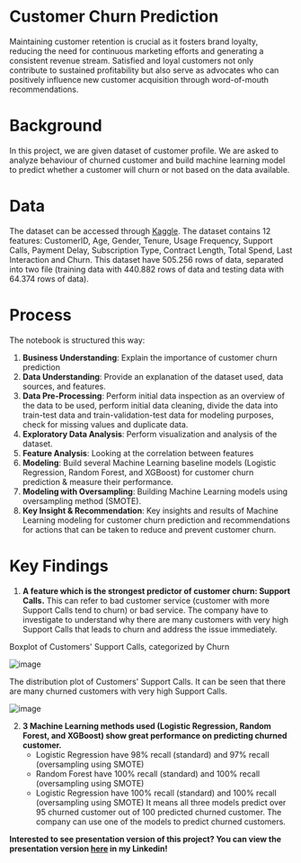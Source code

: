 # Customer Churn Prediction
Maintaining customer retention is crucial as it fosters brand loyalty, reducing the need for continuous marketing efforts and generating a consistent revenue stream. Satisfied and loyal customers not only contribute to sustained profitability but also serve as advocates who can positively influence new customer acquisition through word-of-mouth recommendations.

# Background
In this project, we are given dataset of customer profile. We are asked to analyze behaviour of churned customer and build machine learning model to predict whether a customer will churn or not based on the data available.

# Data
The dataset can be accessed through [Kaggle](https://www.kaggle.com/datasets/muhammadshahidazeem/customer-churn-dataset/data?select=customer_churn_dataset-training-master.csv). The dataset contains 12 features:  CustomerID, Age, Gender, Tenure, Usage Frequency, Support Calls, Payment Delay, Subscription Type, Contract Length, Total Spend, Last Interaction and Churn. This dataset have 505.256 rows of data, separated into two file (training data with 440.882 rows of data and testing data with 64.374 rows of data).

# Process
The notebook is structured this way:
1. **Business Understanding**: Explain the importance of customer churn prediction
2. **Data Understanding**: Provide an explanation of the dataset used, data sources, and features.
3. **Data Pre-Processing**: Perform initial data inspection as an overview of the data to be used, perform initial data cleaning, divide the data into train-test data and train-validation-test data for modeling purposes, check for missing values and duplicate data.
4. **Exploratory Data Analysis**: Perform visualization and analysis of the dataset.
5. **Feature Analysis**: Looking at the correlation between features
6. **Modeling**: Build several Machine Learning baseline models (Logistic Regression, Random Forest, and XGBoost) for customer churn prediction & measure their performance.
7. **Modeling with Oversampling**: Building Machine Learning models using oversampling method (SMOTE).
8. **Key Insight & Recommendation**: Key insights and results of Machine Learning modeling for customer churn prediction and recommendations for actions that can be taken to reduce and prevent customer churn.

# Key Findings
1. **A feature which is the strongest predictor of customer churn: Support Calls.** This can refer to bad customer service (customer with more Support Calls tend to churn) or bad service. The company have to investigate to understand why there are many customers with very high Support Calls that leads to churn and address the issue immediately.

Boxplot of Customers' Support Calls, categorized by Churn

![image](https://github.com/faisalghifariz/customer-churn-prediction/assets/90921520/373d8398-1fbe-4b8f-bc06-c6e796f9782e)

The distribution plot of Customers' Support Calls. It can be seen that there are many churned customers with very high Support Calls.

![image](https://github.com/faisalghifariz/customer-churn-prediction/assets/90921520/ec5736a2-cec6-48d5-b2eb-3644251d4a72)

2. **3 Machine Learning methods used (Logistic Regression, Random Forest, and XGBoost) show great performance on predicting churned customer.**
   - Logistic Regression have 98% recall (standard) and 97% recall (oversampling using SMOTE)
   - Random Forest have 100% recall (standard) and 100% recall (oversampling using SMOTE)
   - Logistic Regression have 100% recall (standard) and 100% recall (oversampling using SMOTE)
   It means all three models predict over 95 churned customer out of 100 predicted churned customer. The company can use one of the models to predict churned customers.


**Interested to see presentation version of this project? You can view the presentation version [here](https://www.linkedin.com/feed/update/urn:li:activity:7140013902850842624/) in my Linkedin!**
